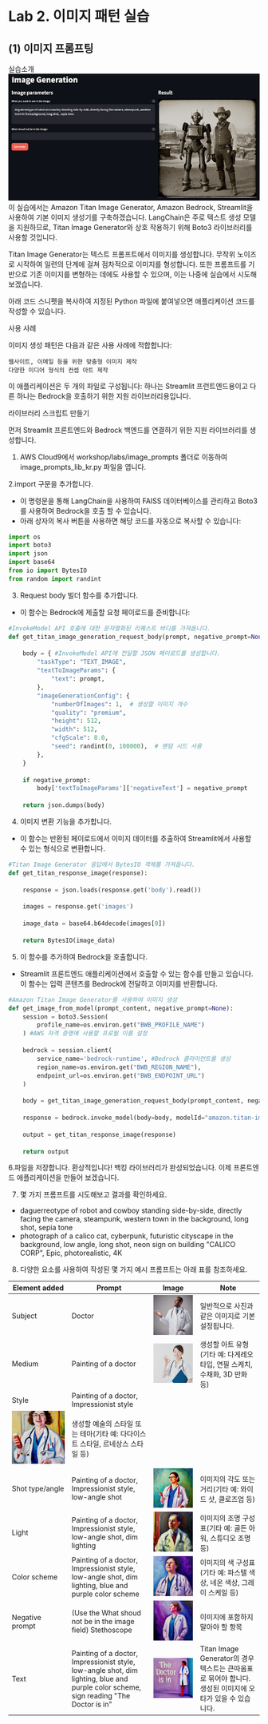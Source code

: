 # Lab 2. 이미지 패턴 실습
## (1) 이미지 프롬프팅
실습소개
![app-in-use.png](images/app-in-use.png)
이 실습에서는 Amazon Titan Image Generator, Amazon Bedrock, Streamlit을 사용하여 기본 이미지 생성기를 구축하겠습니다. LangChain은 주로 텍스트 생성 모델을 지원하므로, Titan Image Generator와 상호 작용하기 위해 Boto3 라이브러리를 사용할 것입니다.

Titan Image Generator는 텍스트 프롬프트에서 이미지를 생성합니다. 무작위 노이즈로 시작하여 일련의 단계에 걸쳐 점차적으로 이미지를 형성합니다. 또한 프롬프트를 기반으로 기존 이미지를 변형하는 데에도 사용할 수 있으며, 이는 나중에 실습에서 시도해 보겠습니다.

아래 코드 스니펫을 복사하여 지정된 Python 파일에 붙여넣으면 애플리케이션 코드를 작성할 수 있습니다.


사용 사례

이미지 생성 패턴은 다음과 같은 사용 사례에 적합합니다:

    웹사이트, 이메일 등을 위한 맞춤형 이미지 제작
    다양한 미디어 형식의 컨셉 아트 제작

이 애플리케이션은 두 개의 파일로 구성됩니다: 하나는 Streamlit 프런트엔드용이고 다른 하나는 Bedrock을 호출하기 위한 지원 라이브러리용입니다.

 
라이브러리 스크립트 만들기

먼저 Streamlit 프론트엔드와 Bedrock 백엔드를 연결하기 위한 지원 라이브러리를 생성합니다.

 

1. AWS Cloud9에서 workshop/labs/image_prompts 폴더로 이동하여 image_prompts_lib_kr.py 파일을 엽니다.

2.import 구문을 추가합니다.
- 이 명령문을 통해 LangChain을 사용하여 FAISS 데이터베이스를 관리하고 Boto3를 사용하여 Bedrock을 호출 할 수 있습니다.
- 아래 상자의 복사 버튼을 사용하면 해당 코드를 자동으로 복사할 수 있습니다:
~~~python
import os
import boto3
import json
import base64
from io import BytesIO
from random import randint
~~~

3. Request body 빌더 함수를 추가합니다.
- 이 함수는 Bedrock에 제출할 요청 페이로드를 준비합니다:
~~~python
#InvokeModel API 호출에 대한 문자열화된 리퀘스트 바디를 가져옵니다.
def get_titan_image_generation_request_body(prompt, negative_prompt=None):
    
    body = { #InvokeModel API에 전달할 JSON 페이로드를 생성합니다.
        "taskType": "TEXT_IMAGE",
        "textToImageParams": {
            "text": prompt,
        },
        "imageGenerationConfig": {
            "numberOfImages": 1,  # 생성할 이미지 개수
            "quality": "premium",
            "height": 512,
            "width": 512,
            "cfgScale": 8.0,
            "seed": randint(0, 100000),  # 랜덤 시드 사용
        },
    }
    
    if negative_prompt:
        body['textToImageParams']['negativeText'] = negative_prompt
    
    return json.dumps(body)
~~~


4. 이미지 변환 기능을 추가합니다.
- 이 함수는 반환된 페이로드에서 이미지 데이터를 추출하여 Streamlit에서 사용할 수 있는 형식으로 변환합니다.
~~~python
#Titan Image Generator 응답에서 BytesIO 객체를 가져옵니다.
def get_titan_response_image(response):

    response = json.loads(response.get('body').read())
    
    images = response.get('images')
    
    image_data = base64.b64decode(images[0])

    return BytesIO(image_data)
~~~


5. 이 함수를 추가하여 Bedrock을 호출합니다.
- Streamlit 프론트엔드 애플리케이션에서 호출할 수 있는 함수를 만들고 있습니다. 이 함수는 입력 콘텐츠를 Bedrock에 전달하고 이미지를 반환합니다.
~~~python
#Amazon Titan Image Generator를 사용하여 이미지 생성
def get_image_from_model(prompt_content, negative_prompt=None):
    session = boto3.Session(
        profile_name=os.environ.get("BWB_PROFILE_NAME")
    ) #AWS 자격 증명에 사용할 프로필 이름 설정
    
    bedrock = session.client(
        service_name='bedrock-runtime', #Bedrock 클라이언트를 생성
        region_name=os.environ.get("BWB_REGION_NAME"),
        endpoint_url=os.environ.get("BWB_ENDPOINT_URL")
    ) 
    
    body = get_titan_image_generation_request_body(prompt_content, negative_prompt=negative_prompt)
    
    response = bedrock.invoke_model(body=body, modelId="amazon.titan-image-generator-v1", contentType="application/json", accept="application/json")
    
    output = get_titan_response_image(response)
    
    return output
~~~

6.파일을 저장합니다.
환상적입니다! 백킹 라이브러리가 완성되었습니다. 이제 프론트엔드 애플리케이션을 만들어 보겠습니다.


7. 몇 가지 프롬프트를 시도해보고 결과를 확인하세요.
- daguerreotype of robot and cowboy standing side-by-side, directly facing the camera, steampunk, western town in the background, long shot, sepia tone
- photograph of a calico cat, cyberpunk, futuristic cityscape in the background, low angle, long shot, neon sign on building "CALICO CORP", Epic, photorealistic, 4K


8. 다양한 요소를 사용하여 작성된 몇 가지 예시 프롬프트는 아래 표를 참조하세요.

|Element added|Prompt|Image|Note|
|------|---|---|---|
|Subject|Doctor|![subject.png](images/subject.png)|일반적으로 사진과 같은 이미지로 기본 설정됩니다.|
|Medium|Painting of a doctor|![medium.png](images/medium.png)|생성할 아트 유형 (기타 예: 다게레오타입, 연필 스케치, 수채화, 3D 만화 등)|
|Style|Painting of a doctor, Impressionist style
|![style.png](images/style.png)|생성할 예술의 스타일 또는 테마(기타 예: 다다이스트 스타일, 르네상스 스타일 등)|
|Shot type/angle|Painting of a doctor, Impressionist style, low-angle shot|![angle.png](images/angle.png)|이미지의 각도 또는 거리(기타 예: 와이드 샷, 클로즈업 등)|
|Light|Painting of a doctor, Impressionist style, low-angle shot, dim lighting|![lighting.png](images/lighting.png)|이미지의 조명 구성표(기타 예: 골든 아워, 스튜디오 조명 등)|
|Color scheme|Painting of a doctor, Impressionist style, low-angle shot, dim lighting, blue and purple color scheme|![color.png](images/color.png)|이미지의 색 구성표(기타 예: 파스텔 색상, 네온 색상, 그레이 스케일 등)|
|Negative prompt|(Use the What shoud not be in the image field) Stethoscope|![negative.png](images/negative.png)|이미지에 포함하지 말아야 할 항목|
|Text|Painting of a doctor, Impressionist style, low-angle shot, dim lighting, blue and purple color scheme, sign reading "The Doctor is in"|![text.png](images/text.png)|Titan Image Generator의 경우 텍스트는 큰따옴표로 묶어야 합니다. 생성된 이미지에 오타가 있을 수 있습니다.|
